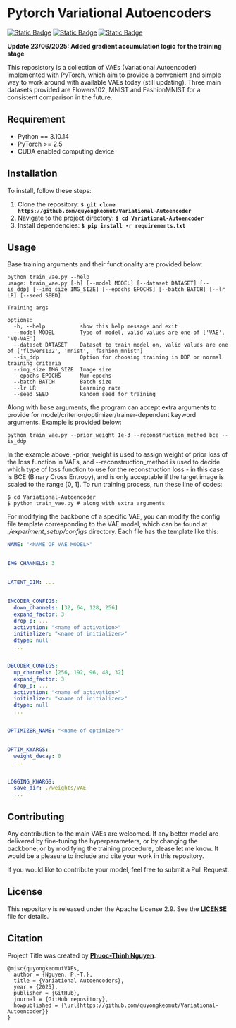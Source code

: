 # **Pytorch Variational Autoencoders**

[![Static Badge](https://img.shields.io/badge/Python-3.10.14-blue.svg)](https://www.python.org/) 
[![Static Badge](https://img.shields.io/badge/PyTorch-2.5.1-orange.svg)]([https://www.python.org/](https://pytorch.org/get-started/locally/))
[![Static Badge](https://img.shields.io/badge/License-Apache2.0-green.svg)]([https://www.python.org/](https://github.com/quyongkeomut/Variational-Autoencoder/blob/main/LICENSE.md))

**Update 23/06/2025: Added gradient accumulation logic for the training stage**

This reposistory is a collection of VAEs (Variational Autoencoder) implemented with PyTorch, which aim to provide a convenient and simple way to work around with available VAEs
today (still updating). Three main datasets provided are Flowers102, MNIST and FashionMNIST for a consistent comparison in the future.

## **Requirement**

- Python == 3.10.14
- PyTorch >= 2.5
- CUDA enabled computing device


## **Installation**

To install, follow these steps:

1. Clone the repository: **`$ git clone https://github.com/quyongkeomut/Variational-Autoencoder`**
2. Navigate to the project directory: **`$ cd Variational-Autoencoder`**
3. Install dependencies: **`$ pip install -r requirements.txt`**
   

## **Usage**

Base training arguments and their functionality are provided below:

```
python train_vae.py --help
usage: train_vae.py [-h] [--model MODEL] [--dataset DATASET] [--is_ddp] [--img_size IMG_SIZE] [--epochs EPOCHS] [--batch BATCH] [--lr LR] [--seed SEED]

Training args

options:
  -h, --help           show this help message and exit
  --model MODEL        Type of model, valid values are one of ['VAE', 'VQ-VAE']
  --dataset DATASET    Dataset to train model on, valid values are one of ['flowers102', 'mnist', 'fashion_mnist']
  --is_ddp             Option for choosing training in DDP or normal training criteria
  --img_size IMG_SIZE  Image size
  --epochs EPOCHS      Num epochs
  --batch BATCH        Batch size
  --lr LR              Learning rate
  --seed SEED          Random seed for training
```
Along with base arguments, the program can accept extra arguments to provide for model/criterion/optimizer/trainer-dependent keyword arguments. Example is provided below:

```
python train_vae.py --prior_weight 1e-3 --reconstruction_method bce --is_ddp
```
In the example above, -prior_weight is used to assign weight of prior loss of the loss function in VAEs, and --reconstruction_method is used to decide which type of loss function
to use for the reconstruction loss - in this case is BCE (Binary Cross Entropy), and is only acceptable if the target image is scaled to the range [0, 1]. To run training process, 
run these line of codes:

```
$ cd Variational-Autoencoder
$ python train_vae.py # along with extra arguments
```

For modifying the backbone of a specific VAE, you can modify the config file template corresponding to the VAE model, which can be found at *./experiment_setup/configs* directory.
Each file has the template like this:

```yaml
NAME: "<NAME OF VAE MODEL>"


IMG_CHANNELS: 3


LATENT_DIM: ...


ENCODER_CONFIGS:
  down_channels: [32, 64, 128, 256]
  expand_factor: 3
  drop_p: ...
  activation: "<name of activation>"
  initializer: "<name of initializer>"
  dtype: null
  ...


DECODER_CONFIGS: 
  up_channels: [256, 192, 96, 48, 32]
  expand_factor: 3
  drop_p: ...
  activation: "<name of activation>"
  initializer: "<name of initializer>"
  dtype: null
  ...


OPTIMIZER_NAME: "<name of optimizer>"


OPTIM_KWARGS: 
  weight_decay: 0
  ...


LOGGING_KWARGS:
  save_dir: ./weights/VAE
  ...
```


## **Contributing**

Any contribution to the main VAEs are welcomed. If any better model are delivered by fine-tuning the hyperparameters, or by changing the backbone, or by modifying the training 
procedure, please let me know. It would be a pleasure to include and cite your work in this repository.

If you would like to contribute your model, feel free to submit a Pull Request.

## **License**

This repository is released under the Apache License 2.9. See the **[LICENSE]()** file for details.

## **Citation**

Project Title was created by **[Phuoc-Thinh Nguyen](https://github.com/quyongkeomut)**.

```
@misc{quyongkeomutVAEs,
  author = {Nguyen, P.-T.},
  title = {Variational Autoencoders},
  year = {2025},
  publisher = {GitHub},
  journal = {GitHub repository},
  howpublished = {\url{https://github.com/quyongkeomut/Variational-Autoencoder}}
}
```

<!--
## **Code of Conduct**

Please note that this project is released with a Contributor Code of Conduct. By participating in this project, you agree to abide by its terms. See the **[CODE_OF_CONDUCT.md](https://www.blackbox.ai/share/CODE_OF_CONDUCT.md)** file for more information.

## **FAQ**

**Q:** What is Project Title?

**A:** Project Title is a project that does something useful.

**Q:** How do I install Project Title?

**A:** Follow the installation steps in the README file.

**Q:** How do I use Project Title?

**A:** Follow the usage steps in the README file.

**Q:** How do I contribute to Project Title?

**A:** Follow the contributing guidelines in the README file.

**Q:** What license is Project Title released under?

**A:** Project Title is released under the MIT License. See the **[LICENSE](https://www.blackbox.ai/share/LICENSE)** file for details.

## **Changelog**

- **0.1.0:** Initial release
- **0.1.1:** Fixed a bug in the build process
- **0.2.0:** Added a new feature
- **0.2.1:** Fixed a bug in the new feature

## **Contact**

If you have any questions or comments about Project Title, please contact **[Your Name](you@example.com)**.

## **Conclusion**

That's it! This is a basic template for a proper README file for a general project. You can customize it to fit your needs, but make sure to include all the necessary information.
A good README file can help users understand and use your project, and it can also help attract contributors.

--!>
